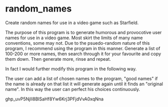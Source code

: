 # random_names
Create random names for use in a video game such as Starfield. 

The purpose of this program is to generate humorous and provocotive user names for use in a video game.
Most skirt the limits of many name conventions, some may not.
Due to the psuedo-random nature of this program, I recommend using the program in this manner.
Generate a list of 100-200 or more names, then search through it for your favourite and copy them down.
Then generate more, rinse and repeat.

In fact I would further modify this program in the following way. 

The user can add a list of chosen names to the program, "good names" if the name is already on that list it will generate again until it finds an "original name".
In this way the user can perfect his choices continuously. 


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
